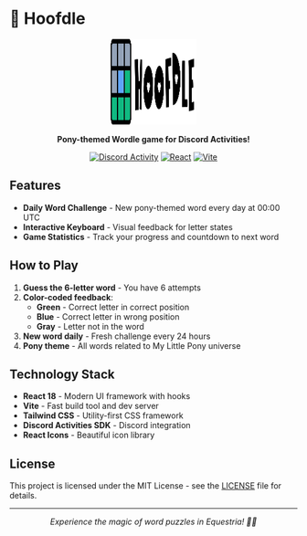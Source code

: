 # 🦄 Hoofdle

<div align="center">
  <img src="logo.png" alt="Hoofdle" width="150" height="150">
  
  **Pony-themed Wordle game for Discord Activities!**
  
  [![Discord Activity](https://img.shields.io/badge/Discord-Activity-7289da?style=for-the-badge&logo=discord&logoColor=white)](https://discord.gg/ponies)
  [![React](https://img.shields.io/badge/React-18+-61dafb?style=for-the-badge&logo=react&logoColor=black)](https://reactjs.org)
  [![Vite](https://img.shields.io/badge/Vite-5+-646cff?style=for-the-badge&logo=vite&logoColor=white)](https://vitejs.dev)
</div>

## Features

- **Daily Word Challenge** - New pony-themed word every day at 00:00 UTC
- **Interactive Keyboard** - Visual feedback for letter states
- **Game Statistics** - Track your progress and countdown to next word

## How to Play

1. **Guess the 6-letter word** - You have 6 attempts
2. **Color-coded feedback**:
   - **Green** - Correct letter in correct position
   - **Blue** - Correct letter in wrong position  
   - **Gray** - Letter not in the word
3. **New word daily** - Fresh challenge every 24 hours
4. **Pony theme** - All words related to My Little Pony universe

## Technology Stack

- **React 18** - Modern UI framework with hooks
- **Vite** - Fast build tool and dev server
- **Tailwind CSS** - Utility-first CSS framework
- **Discord Activities SDK** - Discord integration
- **React Icons** - Beautiful icon library

## License

This project is licensed under the MIT License - see the [LICENSE](LICENSE) file for details.

---

<div align="center">
  <i>Experience the magic of word puzzles in Equestria! 🦄✨</i>
</div>